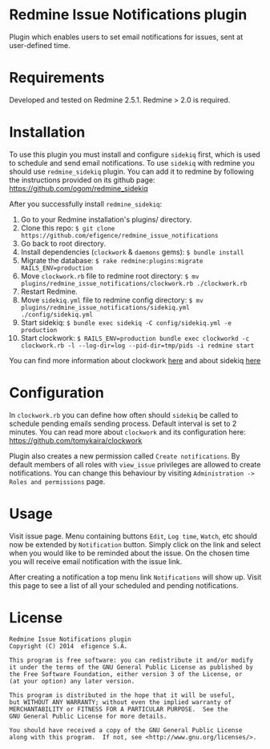 # Redmine Issue Notifications plugin

Plugin which enables users to set email notifications for issues, sent at user-defined time.

# Requirements

Developed and tested on Redmine 2.5.1.
Redmine > 2.0 is required.

# Installation

To use this plugin you must install and configure `sidekiq` first, which is used to schedule and send email notifications. To use `sidekiq` with redmine you should use `redmine_sidekiq` plugin. You can add it to redmine by following the instructions provided on its github page: https://github.com/ogom/redmine_sidekiq

After you successfully install `redmine_sidekiq`:

1. Go to your Redmine installation's plugins/ directory.
2. Clone this repo: `$ git clone https://github.com/efigence/redmine_issue_notifications`
3. Go back to root directory.
4. Install dependencies (`clockwork` & `daemons` gems): `$ bundle install`
4. Migrate the database: `$ rake redmine:plugins:migrate RAILS_ENV=production`
5. Move `clockwork.rb` file to redmine root directory: `$ mv plugins/redmine_issue_notifications/clockwork.rb ./clockwork.rb`
6. Restart Redmine.
7. Move `sidekiq.yml` file to redmine config directory: `$ mv plugins/redmine_issue_notifications/sidekiq.yml ./config/sidekiq.yml`
8. Start sidekiq: `$ bundle exec sidekiq -C config/sidekiq.yml -e production`
9. Start clockwork: `$ RAILS_ENV=production bundle exec clockworkd -c clockwork.rb -l --log-dir=log --pid-dir=tmp/pids -i redmine start`

You can find more information about clockwork [here](https://github.com/tomykaira/clockwork) and about sidekiq [here](https://github.com/mperham/sidekiq)

# Configuration

In `clockwork.rb` you can define how often should `sidekiq` be called to schedule pending emails sending process. Default interval is set to 2 minutes. You can read more about `clockwork` and its configuration here: https://github.com/tomykaira/clockwork

Plugin also creates a new permission called `Create notifications`. By default members of all roles with `view_issue` privileges are allowed to create notifications. You can change this behaviour by visiting `Administration -> Roles and permissions` page.

# Usage

Visit issue page. Menu containing buttons `Edit`, `Log time`, `Watch`, etc should now be extended by `Notification` button. Simply click on the link and select when you would like to be reminded about the issue. On the chosen time you will receive email notification with the issue link.

After creating a notification a top menu link `Notifications` will show up. Visit this page to see a list of all your scheduled and pending notifications.

# License

    Redmine Issue Notifications plugin
    Copyright (C) 2014  efigence S.A.

    This program is free software: you can redistribute it and/or modify
    it under the terms of the GNU General Public License as published by
    the Free Software Foundation, either version 3 of the License, or
    (at your option) any later version.

    This program is distributed in the hope that it will be useful,
    but WITHOUT ANY WARRANTY; without even the implied warranty of
    MERCHANTABILITY or FITNESS FOR A PARTICULAR PURPOSE.  See the
    GNU General Public License for more details.

    You should have received a copy of the GNU General Public License
    along with this program.  If not, see <http://www.gnu.org/licenses/>.

